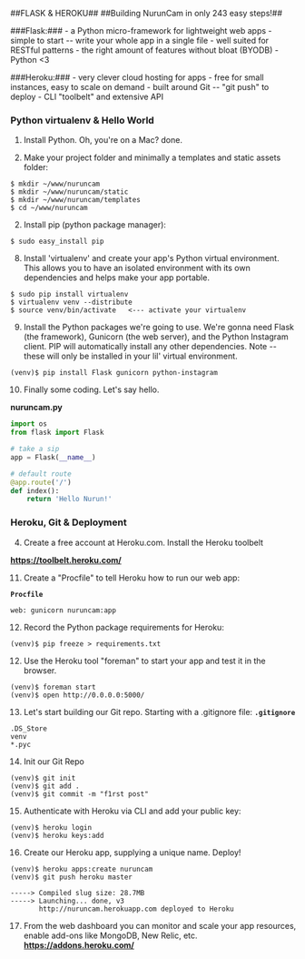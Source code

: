 ##FLASK & HEROKU##
##Building NurunCam in only 243 easy steps!##

###Flask:###
	- a Python micro-framework for lightweight web apps
	- simple to start -- write your whole app in a single file
	- well suited for RESTful patterns
	- the right amount of features without bloat (BYODB)
	- Python <3

###Heroku:###
	- very clever cloud hosting for apps
	- free for small instances, easy to scale on demand
	- built around Git -- "git push" to deploy
	- CLI "toolbelt" and extensive API


### Python virtualenv & Hello World ###

1. Install Python. Oh, you're on a Mac? done.
	
7. Make your project folder and minimally a templates and static assets folder:
```
$ mkdir ~/www/nuruncam
$ mkdir ~/www/nuruncam/static
$ mkdir ~/www/nuruncam/templates
$ cd ~/www/nuruncam
```

2. Install pip (python package manager):
```
$ sudo easy_install pip
```

8. Install 'virtualenv' and create your app's Python virtual environment. This allows you to have an isolated environment with its own dependencies and helps make your app portable.
```
$ sudo pip install virtualenv
$ virtualenv venv --distribute
$ source venv/bin/activate   <--- activate your virtualenv
```
	
9. Install the Python packages we're going to use. We're gonna need Flask (the framework), Gunicorn (the web server), and the Python Instagram client. PIP will automatically install any other dependencies. Note -- these will only be installed in your lil' virtual environment.
```
(venv)$ pip install Flask gunicorn python-instagram
```

10. Finally some coding. Let's say hello.

**nuruncam.py**
```python
import os
from flask import Flask

# take a sip
app = Flask(__name__)

# default route
@app.route('/')
def index():
	return 'Hello Nurun!'
```

### Heroku, Git & Deployment ###


4. Create a free account at Heroku.com. Install the Heroku toolbelt

**https://toolbelt.heroku.com/**

11. Create a "Procfile" to tell Heroku how to run our web app:

**`Procfile`**
```
web: gunicorn nuruncam:app
```
		
12. Record the Python package requirements for Heroku:
```
(venv)$ pip freeze > requirements.txt
```

12. Use the Heroku tool "foreman" to start your app and test it in the browser.
```
(venv)$ foreman start 
(venv)$ open http://0.0.0.0:5000/
```
	
13. Let's start building our Git repo. Starting with a .gitignore file:
**`.gitignore`**
```
.DS_Store
venv
*.pyc
```
		
14. Init our Git Repo
```
(venv)$ git init
(venv)$ git add .
(venv)$ git commit -m "f1rst post"
```
	
15. Authenticate with Heroku via CLI and add your public key:
```
(venv)$ heroku login
(venv)$ heroku keys:add
```		

16. Create our Heroku app, supplying a unique name. Deploy!
```
(venv)$ heroku apps:create nuruncam
(venv)$ git push heroku master

-----> Compiled slug size: 28.7MB
-----> Launching... done, v3
       http://nuruncam.herokuapp.com deployed to Heroku
```

17. From the web dashboard you can monitor and scale your app resources, enable add-ons like MongoDB, New Relic, etc.
**https://addons.heroku.com/**

